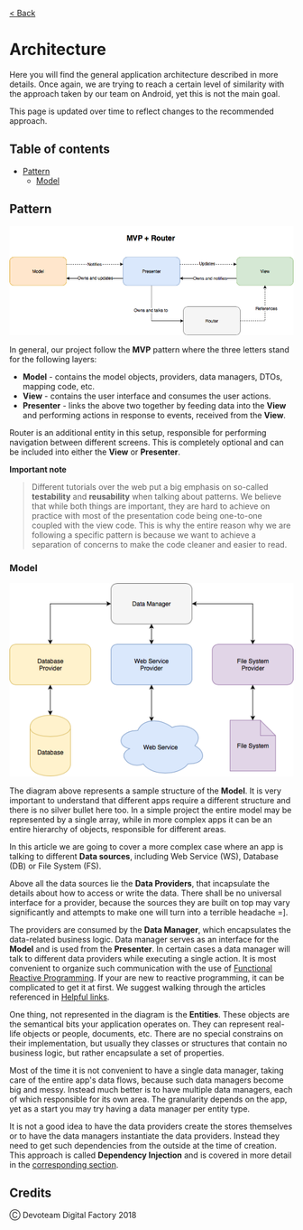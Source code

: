 [< Back](../README.md)

# Architecture

Here you will find the general application architecture described in more details. Once again, we are trying to reach a certain level of similarity with the approach taken by our team on Android, yet this is not the main goal.

This page is updated over time to reflect changes to the recommended approach.

## Table of contents

* [Pattern](#pattern)
  * [Model](#model)

## Pattern

![MVP pattern diagram](../Images/mvp.png)

In general, our project follow the __MVP__ pattern where the three letters stand for the following layers:

* __Model__ - contains the model objects, providers, data managers, DTOs, mapping code, etc.
* __View__ - contains the user interface and consumes the user actions.
* __Presenter__ - links the above two together by feeding data into the __View__ and performing actions in response to events, received from the __View__.

Router is an additional entity in this setup, responsible for performing navigation between different screens. This is completely optional and can be included into either the __View__ or __Presenter__.

**Important note**

>Different tutorials over the web put a big emphasis on so-called __testability__ and __reusability__ when talking about patterns. We believe that while both things are important, they are hard to achieve on practice with most of the presentation code being one-to-one coupled with the view code. This is why the entire reason why we are following a specific pattern is because we want to achieve a separation of concerns to make the code cleaner and easier to read.

### Model

![Model diagram](../Images/model.png)

The diagram above represents a sample structure of the __Model__. It is very important to understand that different apps require a different structure and there is no silver bullet here too. In a simple project the entire model may be represented by a single array, while in more complex apps it can be an entire hierarchy of objects, responsible for different areas.

In this article we are going to cover a more complex case where an app is talking to different __Data sources__, including Web Service (WS), Database (DB) or File System (FS).

Above all the data sources lie the __Data Providers__, that incapsulate the details about how to access or write the data. There shall be no universal interface for a provider, because the sources they are built on top may vary significantly and attempts to make one will turn into a terrible headache =].

The providers are consumed by the __Data Manager__, which encapsulates the data-related business logic. Data manager serves as an interface for the __Model__ and is used from the __Presenter__. In certain cases a data manager will talk to different data providers while executing a single action. It is most convenient to organize such communication with the use of [Functional Reactive Programming](https://en.wikipedia.org/wiki/Functional_reactive_programming). If your are new to reactive programming, it can be complicated to get it at first. We suggest walking through the articles referenced in [Helpful links](./HelpfulLinks.md).

One thing, not represented in the diagram is the __Entities__. These objects are the semantical bits your application operates on. They can represent real-life objects or people, documents, etc. There are no special constrains on their implementation, but usually they classes or structures that contain no business logic, but rather encapsulate a set of properties.

Most of the time it is not convenient to have a single data manager, taking care of the entire app's data flows, because such data managers become big and messy. Instead much better is to have multiple data managers, each of which responsible for its own area. The granularity depends on the app, yet as a start you may try having a data manager per entity type.

It is not a good idea to have the data providers create the stores themselves or to have the data managers instantiate the data providers. Instead they need to get such dependencies from the outside at the time of creation. This approach is called __Dependency Injection__ and is covered in more detail in the [corresponding section](#dependency-injection).

## Credits

Ⓒ Devoteam Digital Factory 2018
